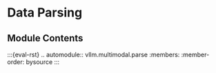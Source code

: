 # Data Parsing

## Module Contents

:::{eval-rst}
.. automodule:: vllm.multimodal.parse
    :members:
    :member-order: bysource
:::
